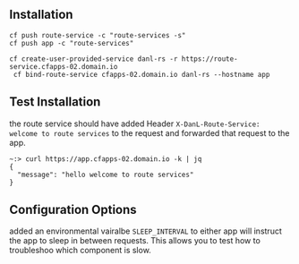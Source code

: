 

## Installation

```
cf push route-service -c "route-services -s"
cf push app -c "route-services"
```

```
cf create-user-provided-service danl-rs -r https://route-service.cfapps-02.domain.io
 cf bind-route-service cfapps-02.domain.io danl-rs --hostname app
```

## Test Installation 

the route service should have added Header `X-DanL-Route-Service: welcome to route services` to the request and forwarded that request to the app. 

```
~:> curl https://app.cfapps-02.domain.io -k | jq
{
  "message": "hello welcome to route services"
}
```


## Configuration Options

added an environmental vairalbe `SLEEP_INTERVAL` to either app will instruct the app to sleep in between requests.  This allows you to test how to troubleshoo which component is slow.